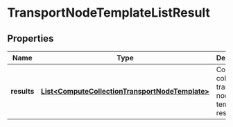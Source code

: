 # TransportNodeTemplateListResult

## Properties
Name | Type | Description | Notes
------------ | ------------- | ------------- | -------------
**results** | [**List&lt;ComputeCollectionTransportNodeTemplate&gt;**](ComputeCollectionTransportNodeTemplate.md) | Compute collection transport node template results |  [optional]
